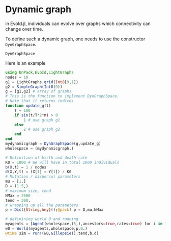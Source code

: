 # Dynamic graph
in EvoId.jl, individuals can evolve over graphs which connectivity can change over time.

To define such a dynamic graph, one needs to use the constructor `DynGraphSpace`.

```@docs
DynGraphSpace
```

Here is an example

```julia
using UnPack,EvoId,LightGraphs
nodes = 10
g1 = LightGraphs.grid(Int8[9,1])
g2 = SimpleGraph(Int8(9))
g = [g1,g2] # array of graphs
# This is the function to implement DynGraphSpace.
# Note that it returns indices
function update_g(t)
    T = 100
    if sin(t/T*2*π) > 0
        1 # use graph g1
    else
        2 # use graph g2
    end
end
mydynamicgraph = DynGraphSpace(g,update_g)
wholespace = (mydynamicgraph,)

# Definition of birth and death rate
K0 = 1000 # We will have in total 1000 individuals
b(X,t) = 1 / nodes
d(X,Y,t) = (X[1] ≈ Y[1]) / K0
# Mutation / dispersal parameters
mu = [1.]
D = (1.5,)
# maximum size, tend
NMax = 2000
tend = 300.
# wrapping up all the parameters
p = Dict{String,Any}();@pack! p = D,mu,NMax

# definining world 0 and running
myagents = [Agent(wholespace,(5,),ancestors=true,rates=true) for i in 1:K0/nodes]
w0 = World(myagents,wholespace,p,0.)
@time sim = run!(w0,Gillepsie(),tend,b,d)
```
